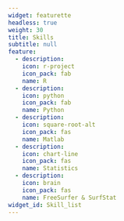 ```yaml
---
widget: featurette
headless: true
weight: 30
title: Skills
subtitle: null
feature:
  - description:
    icon: r-project
    icon_pack: fab
    name: R
  - description: 
    icon: python
    icon_pack: fab
    name: Python
  - description: 
    icon: square-root-alt
    icon_pack: fas
    name: Matlab
  - description: 
    icon: chart-line
    icon_pack: fas
    name: Statistics
  - description: 
    icon: brain
    icon_pack: fas
    name: FreeSurfer & SurfStat
widget_id: Skill_list
---
```


